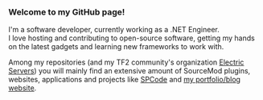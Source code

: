 ### Welcome to my GitHub page!

I'm a software developer, currently working as a .NET Engineer.<br>
I love hosting and contributing to open-source software, getting my hands on the latest gadgets and learning new frameworks to work with.

Among my repositories (and my TF2 community's organization [Electric Servers](https://github.com/electricservers)) you will mainly find an extensive amount of SourceMod plugins, websites, applications and projects like [SPCode](https://github.com/SPCodeOrg) and [my portfolio/blog website](https://github.com/maxijabase/maxijabase.dev).

